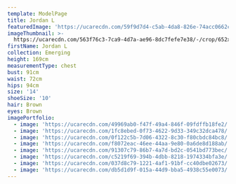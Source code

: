 ```yaml
---
template: ModelPage
title: Jordan L
featuredImage: 'https://ucarecdn.com/59f9d7d4-c5ab-4da8-826e-74acc0662c4d/'
imageThumbnail: >-
  https://ucarecdn.com/563f76c3-7ca9-4d7a-ae96-8dc7fefe7e38/-/crop/652x866/300,41/-/preview/
firstName: Jordan L
collection: Emerging
height: 169cm
measurementType: chest
bust: 91cm
waist: 72cm
hips: 94cm
size: '14'
shoeSize: '10'
hair: Brown
eyes: Brown
imagePortfolio:
  - image: 'https://ucarecdn.com/49969ab0-f47f-49a4-846f-09fdffb18fe2/'
  - image: 'https://ucarecdn.com/1fc8ebed-0f73-4622-9d33-349c32dca478/'
  - image: 'https://ucarecdn.com/0f122c5b-7d06-4322-8c30-f80cbdc84bc8/'
  - image: 'https://ucarecdn.com/f8072eac-46ee-44aa-9e80-0a6de8d188ab/'
  - image: 'https://ucarecdn.com/91307c79-86b7-4a7d-bd2c-0541bd773bec/'
  - image: 'https://ucarecdn.com/c5219f69-394b-4dbb-8218-1974334bfa3e/'
  - image: 'https://ucarecdn.com/037d8c79-1221-4af1-91bf-cc40dbe02673/'
  - image: 'https://ucarecdn.com/db5d1d9f-015a-44d9-bba5-4938c55e0073/'
---
```


